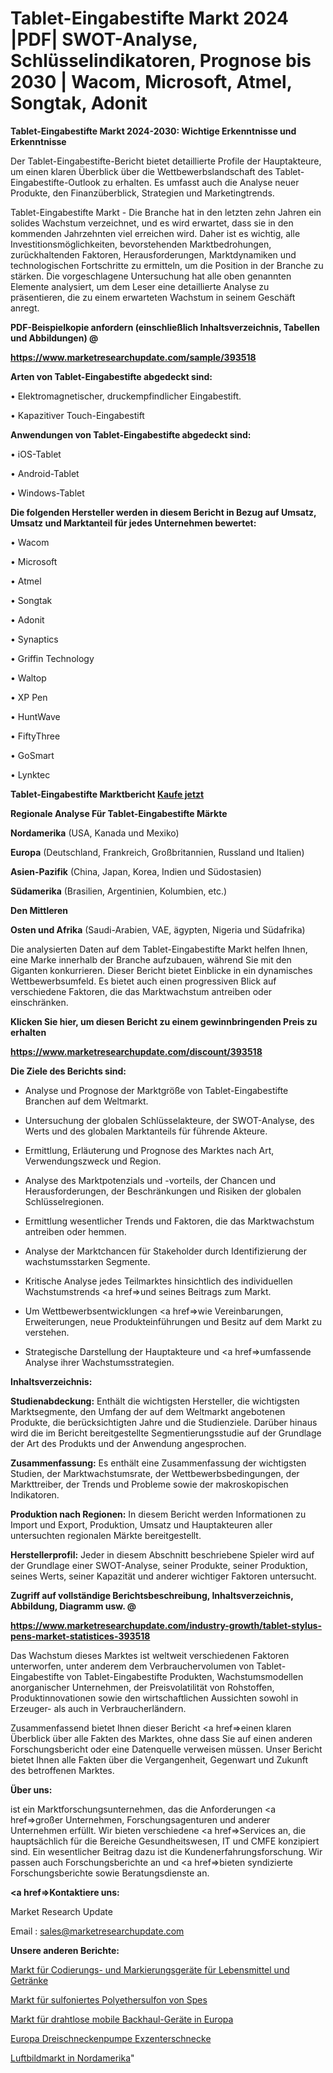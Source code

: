 # Tablet-Eingabestifte Markt 2024 |PDF| SWOT-Analyse, Schlüsselindikatoren, Prognose bis 2030 | Wacom, Microsoft, Atmel, Songtak, Adonit

<strong>Tablet-Eingabestifte Markt 2024-2030: Wichtige Erkenntnisse und Erkenntnisse</strong>

Der Tablet-Eingabestifte-Bericht bietet detaillierte Profile der Hauptakteure, um einen klaren Überblick über die Wettbewerbslandschaft des Tablet-Eingabestifte-Outlook zu erhalten. Es umfasst auch die Analyse neuer Produkte, den Finanzüberblick, Strategien und Marketingtrends.

Tablet-Eingabestifte Markt - Die Branche hat in den letzten zehn Jahren ein solides Wachstum verzeichnet, und es wird erwartet, dass sie in den kommenden Jahrzehnten viel erreichen wird. Daher ist es wichtig, alle Investitionsmöglichkeiten, bevorstehenden Marktbedrohungen, zurückhaltenden Faktoren, Herausforderungen, Marktdynamiken und technologischen Fortschritte zu ermitteln, um die Position in der Branche zu stärken. Die vorgeschlagene Untersuchung hat alle oben genannten Elemente analysiert, um dem Leser eine detaillierte Analyse zu präsentieren, die zu einem erwarteten Wachstum in seinem Geschäft anregt.



<strong><b>PDF-Beispielkopie anfordern (einschließlich Inhaltsverzeichnis, Tabellen und Abbildungen) @ </b></strong>

<strong><a href=https://www.marketresearchupdate.com/sample/393518>

<strong>https://www.marketresearchupdate.com/sample/393518</u></a></strong></strong>



<strong>Arten von Tablet-Eingabestifte abgedeckt sind:</strong>

• Elektromagnetischer, druckempfindlicher Eingabestift.

• Kapazitiver Touch-Eingabestift



<strong>Anwendungen von Tablet-Eingabestifte abgedeckt sind:</strong>

• iOS-Tablet

• Android-Tablet

• Windows-Tablet



<strong>Die folgenden Hersteller werden in diesem Bericht in Bezug auf Umsatz, Umsatz und Marktanteil für jedes Unternehmen bewertet:</strong>

• Wacom

• Microsoft

• Atmel

• Songtak

• Adonit

• Synaptics

• Griffin Technology

• Waltop

• XP Pen

• HuntWave

• FiftyThree

• GoSmart

• Lynktec



<strong>Tablet-Eingabestifte Marktbericht <a href=https://www.marketresearchupdate.com/buynow/393518>Kaufe jetzt</a></strong>



<strong>Regionale Analyse Für Tablet-Eingabestifte Märkte</strong>



<strong>Nordamerika</strong> (USA, Kanada und Mexiko)



<strong>Europa</strong> (Deutschland, Frankreich, Großbritannien, Russland und Italien)



<strong>Asien-Pazifik</strong> (China, Japan, Korea, Indien und Südostasien)



<strong>Südamerika</strong> (Brasilien, Argentinien, Kolumbien, etc.)



<strong>Den Mittleren</strong> 

<strong>Osten und Afrika</strong> (Saudi-Arabien, VAE, ägypten, Nigeria und Südafrika)

Die analysierten Daten auf dem Tablet-Eingabestifte Markt helfen Ihnen, eine Marke innerhalb der Branche aufzubauen, während Sie mit den Giganten konkurrieren. Dieser Bericht bietet Einblicke in ein dynamisches Wettbewerbsumfeld. Es bietet auch einen progressiven Blick auf verschiedene Faktoren, die das Marktwachstum antreiben oder einschränken.



<strong>Klicken Sie hier, um diesen Bericht zu einem gewinnbringenden Preis zu erhalten
</strong>

<strong><a href=https://www.marketresearchupdate.com/discount/393518>https://www.marketresearchupdate.com/discount/393518</b></u></strong></a>



<strong>Die Ziele des Berichts sind:</strong>

- Analyse und Prognose der Marktgröße von Tablet-Eingabestifte Branchen auf dem Weltmarkt.

- Untersuchung der globalen Schlüsselakteure, der SWOT-Analyse, des Werts und des globalen Marktanteils für führende Akteure.

- Ermittlung, Erläuterung und Prognose des Marktes nach Art, Verwendungszweck und Region.

- Analyse des Marktpotenzials und -vorteils, der Chancen und Herausforderungen, der Beschränkungen und Risiken der globalen Schlüsselregionen.

- Ermittlung wesentlicher Trends und Faktoren, die das Marktwachstum antreiben oder hemmen.

- Analyse der Marktchancen für Stakeholder durch Identifizierung der wachstumsstarken Segmente.

- Kritische Analyse jedes Teilmarktes hinsichtlich des individuellen Wachstumstrends <a href=>und</a> seines Beitrags zum Markt.

- Um Wettbewerbsentwicklungen <a href=>wie</a> Vereinbarungen, Erweiterungen, neue Produkteinführungen und Besitz auf dem Markt zu verstehen.

- Strategische Darstellung der Hauptakteure und <a href=>umfas</a>sende Analyse ihrer Wachstumsstrategien.



<strong>Inhaltsverzeichnis:</strong>



<strong>Studienabdeckung:</strong> Enthält die wichtigsten Hersteller, die wichtigsten Marktsegmente, den Umfang der auf dem Weltmarkt angebotenen Produkte, die berücksichtigten Jahre und die Studienziele. Darüber hinaus wird die im Bericht bereitgestellte Segmentierungsstudie auf der Grundlage der Art des Produkts und der Anwendung angesprochen.



<strong>Zusammenfassung:</strong> Es enthält eine Zusammenfassung der wichtigsten Studien, der Marktwachstumsrate, der Wettbewerbsbedingungen, der Markttreiber, der Trends und Probleme sowie der makroskopischen Indikatoren.



<strong>Produktion nach Regionen:</strong> In diesem Bericht werden Informationen zu Import und Export, Produktion, Umsatz und Hauptakteuren aller untersuchten regionalen Märkte bereitgestellt.



<strong>Herstellerprofil:</strong> Jeder in diesem Abschnitt beschriebene Spieler wird auf der Grundlage einer SWOT-Analyse, seiner Produkte, seiner Produktion, seines Werts, seiner Kapazität und anderer wichtiger Faktoren untersucht.



<strong><b>Zugriff auf vollständige Berichtsbeschreibung, Inhaltsverzeichnis, Abbildung, Diagramm usw. @ </b></strong>

<strong><a href=https://www.marketresearchupdate.com/industry-growth/tablet-stylus-pens-market-statistices-393518>https://www.marketresearchupdate.com/industry-growth/tablet-stylus-pens-market-statistices-393518</a></strong>

Das Wachstum dieses Marktes ist weltweit verschiedenen Faktoren unterworfen, unter anderem dem Verbrauchervolumen von Tablet-Eingabestifte von Tablet-Eingabestifte Produkten, Wachstumsmodellen anorganischer Unternehmen, der Preisvolatilität von Rohstoffen, Produktinnovationen sowie den wirtschaftlichen Aussichten sowohl in Erzeuger- als auch in Verbraucherländern.

Zusammenfassend bietet Ihnen dieser Bericht <a href=>einen</a> klaren Überblick über alle Fakten des Marktes, ohne dass Sie auf einen anderen Forschungsbericht oder eine Datenquelle verweisen müssen. Unser Bericht bietet Ihnen alle Fakten über die Vergangenheit, Gegenwart und Zukunft des betroffenen Marktes.



<strong>Über uns:</strong>

 ist ein Marktforschungsunternehmen, das die Anforderungen <a href=>großer</a> Unternehmen, Forschungsagenturen und anderer Unternehmen erfüllt. Wir bieten verschiedene <a href=>Services</a> an, die hauptsächlich für die Bereiche Gesundheitswesen, IT und CMFE konzipiert sind. Ein wesentlicher Beitrag dazu ist die Kundenerfahrungsforschung. Wir passen auch Forschungsberichte an und <a href=>bieten</a> syndizierte Forschungsberichte sowie Beratungsdienste an.



<strong><a href=>Kontaktiere uns:</a></strong>

Market Research Update

Email : sales@marketresearchupdate.com



<strong>Unsere anderen Berichte:</strong>

<a href=https://www.linkedin.com/pulse/food-beverage-coding-marking-equipments-market-expected>Markt für Codierungs- und Markierungsgeräte für Lebensmittel und Getränke</a>

<a href=https://www.linkedin.com/pulse/spes-sulfonated-polyethersulfone-market-outlooks-2023>Markt für sulfoniertes Polyethersulfon von Spes</a>

<a href=https://www.linkedin.com/pulse/europe-wireless-mobile-backhaul-equipment-market-size>Markt für drahtlose mobile Backhaul-Geräte in Europa</a>

<a href=https://www.linkedin.com/pulse/europe-three-screw-pump-progressing-cavity>Europa Dreischneckenpumpe Exzenterschnecke</a>

<a href=https://www.linkedin.com/pulse/north-america-aerial-imagery-market-future-demand>Luftbildmarkt in Nordamerika</a>"
